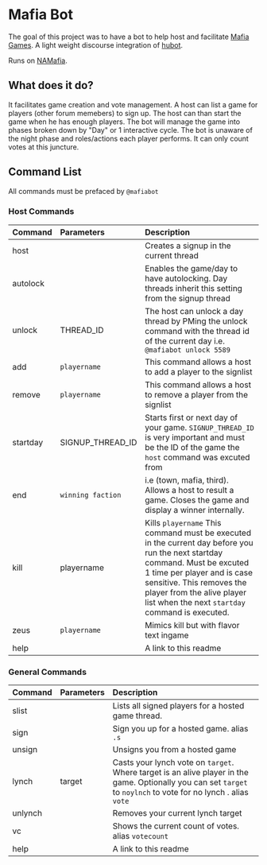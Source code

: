 # Mafia Bot
The goal of this project was to have a bot to help host and facilitate [Mafia Games](https://en.wikipedia.org/wiki/Mafia_(party_game)). A light weight discourse integration of [hubot](https://hubot.github.com/).

Runs on [NAMafia](https://namafia.com).

## What does it do?

It facilitates game creation and vote management.  A host can list a game for players (other forum memebers) to sign up.  The host can than start the game when he has enough players.  The bot will manage the game into phases broken down by "Day" or 1 interactive cycle.  The bot is unaware of the night phase and roles/actions each player performs.  It can only count votes at this juncture.

##  Command  List

All commands must be prefaced by `@mafiabot`


### Host Commands

| Command | Parameters | Description |
| :------------- | :------------- | :------------- |
| host       |     | Creates a signup in the current thread |
| autolock | | Enables the game/day to have autolocking.  Day threads inherit this setting from the signup thread |
| unlock | THREAD_ID | The host can unlock a day thread by PMing the unlock command with the thread id of the current day  i.e. `@mafiabot unlock 5589` |
| add | `playername`| This command allows a host to add a player to the signlist |
| remove | `playername`| This command allows a host to remove a player from the signlist |
| startday | SIGNUP_THREAD_ID | Starts first or next day of your game.  `SIGNUP_THREAD_ID` is very important and must be the ID of the game the `host` command was excuted from|
| end | `winning faction`| i.e (town, mafia, third). Allows a host to result a game.  Closes the game and display a winner internally.
| kill | playername | Kills `playername` This command must be executed in the current day before you run the next startday command.  Must be excuted 1 time per player and is case sensitive.  This removes the player from the alive player list when the next `startday` command is executed.|
| zeus| `playername` | Mimics kill but with flavor text ingame|
| help | | A link to this readme |

### General Commands

| Command | Parameters | Description |
| :------------- | :------------- | :------------- |
| slist | | Lists all signed players for a hosted game thread. |
| sign | | Sign you up for a hosted game. alias `.s` |
| unsign | | Unsigns you from a hosted game |
| lynch | target | Casts your lynch vote on `target`. Where target is an alive player in the game.  Optionally you can set `target` to `noylnch` to vote for no lynch . alias `vote`|
| unlynch | | Removes your current lynch target |
| vc | | Shows the current count of votes. alias `votecount` |
| help | | A link to this readme |

